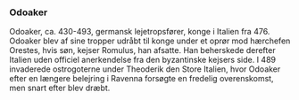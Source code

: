 ### Odoaker


Odoaker, ca. 430-493, germansk lejetropsfører, konge i Italien fra 476. Odoaker blev af sine tropper udråbt til konge under et oprør mod hærchefen Orestes, hvis søn, kejser Romulus, han afsatte. Han beherskede derefter Italien uden officiel anerkendelse fra den byzantinske kejsers side. I 489 invaderede ostrogoterne under Theoderik den Store Italien, hvor Odoaker efter en længere belejring i Ravenna forsøgte en fredelig overenskomst, men snart efter blev dræbt.